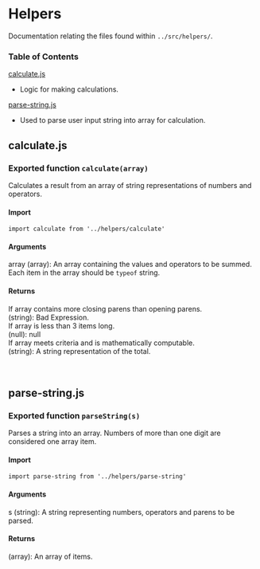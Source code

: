 # Helpers  
Documentation relating the files found within `../src/helpers/`.  

### Table of Contents
[calculate.js](#calculatejs)  
 - Logic for making calculations.    

[parse-string.js](#parse-stringjs)  
 - Used to parse user input string into array for calculation.  

## calculate.js  

### Exported function `calculate(array)`  

Calculates a result from an array of string representations of numbers and operators.

#### Import
`import calculate from '../helpers/calculate'`

#### Arguments
array (array): An array containing the values and operators to be summed. Each item in the array should be `typeof` string.

#### Returns
If array contains more closing parens than opening parens.   
(string): Bad Expression.  
If array is less than 3 items long.  
(null): null  
If array meets criteria and is mathematically computable.  
(string): A string representation of the total.
</br>
</br>
</br>

## parse-string.js  

### Exported function `parseString(s)`  

Parses a string into an array. Numbers of more than one digit are considered one array item.

#### Import
`import parse-string from '../helpers/parse-string'`

#### Arguments
s (string): A string representing numbers, operators and parens to be parsed.

#### Returns  
(array): An array of items.
